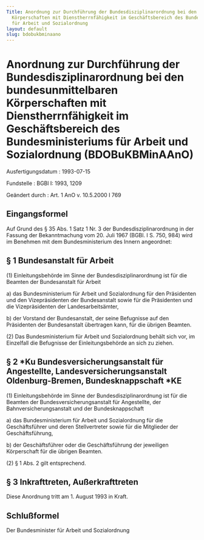 ```yaml
---
Title: Anordnung zur Durchführung der Bundesdisziplinarordnung bei den bundesunmittelbaren
  Körperschaften mit Dienstherrnfähigkeit im Geschäftsbereich des Bundesministeriums
  für Arbeit und Sozialordnung
layout: default
slug: bdobukbminaano
---
```


# Anordnung zur Durchführung der Bundesdisziplinarordnung bei den bundesunmittelbaren Körperschaften mit Dienstherrnfähigkeit im Geschäftsbereich des Bundesministeriums für Arbeit und Sozialordnung (BDOBuKBMinAAnO)

Ausfertigungsdatum
:   1993-07-15

Fundstelle
:   BGBl I: 1993, 1209

Geändert durch
:   Art. 1 AnO v. 10.5.2000 I 769


## Eingangsformel

Auf Grund des § 35 Abs. 1 Satz 1 Nr. 3 der Bundesdisziplinarordnung in
der Fassung der Bekanntmachung vom 20. Juli 1967 (BGBl. I S. 750, 984)
wird im Benehmen mit dem Bundesministerium des Innern angeordnet:


## § 1 Bundesanstalt für Arbeit

(1) Einleitungsbehörde im Sinne der Bundesdisziplinarordnung ist für
die Beamten der Bundesanstalt für Arbeit

a)  das Bundesministerium für Arbeit und Sozialordnung für den Präsidenten
    und den Vizepräsidenten der Bundesanstalt sowie für die Präsidenten
    und die Vizepräsidenten der Landesarbeitsämter,


b)  der Vorstand der Bundesanstalt, der seine Befugnisse auf den
    Präsidenten der Bundesanstalt übertragen kann, für die übrigen
    Beamten.




(2) Das Bundesministerium für Arbeit und Sozialordnung behält sich
vor, im Einzelfall die Befugnisse der Einleitungsbehörde an sich zu
ziehen.


## § 2 \*Ku Bundesversicherungsanstalt für Angestellte, Landesversicherungsanstalt Oldenburg-Bremen, Bundesknappschaft \*KE

(1) Einleitungsbehörde im Sinne der Bundesdisziplinarordnung ist für
die Beamten der Bundesversicherungsanstalt für Angestellte, der
Bahnversicherungsanstalt und der Bundesknappschaft

a)  das Bundesministerium für Arbeit und Sozialordnung für die
    Geschäftsführer und deren Stellvertreter sowie für die Mitglieder der
    Geschäftsführung,


b)  der Geschäftsführer oder die Geschäftsführung der jeweiligen
    Körperschaft für die übrigen Beamten.




(2) § 1 Abs. 2 gilt entsprechend.


## § 3 Inkrafttreten, Außerkrafttreten

Diese Anordnung tritt am 1. August 1993 in Kraft.


## Schlußformel

Der Bundesminister für Arbeit und Sozialordnung

